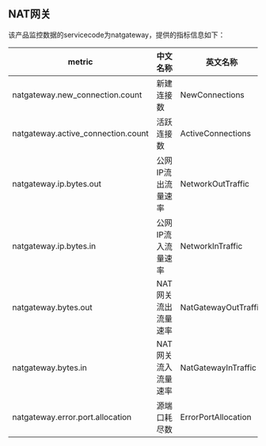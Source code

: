 ## NAT网关

该产品监控数据的servicecode为natgateway，提供的指标信息如下：

metric | 中文名称  | 英文名称 |单位 | 说明
---|--- |--- |--- |---
natgateway.new_connection.count | 新建连接数 | NewConnections | 个 |
natgateway.active_connection.count| 活跃连接数 | ActiveConnections|个|
natgateway.ip.bytes.out|公网IP流出流量速率|NetworkOutTraffic|bps|
natgateway.ip.bytes.in|公网IP流入流量速率|NetworkInTraffic |bps|
natgateway.bytes.out|NAT网关流出流量速率|NatGatewayOutTraffic|bps|
natgateway.bytes.in|NAT网关流入流量速率|NatGatewayInTraffic|bps|
natgateway.error.port.allocation|源端口耗尽数|ErrorPortAllocation|次|
